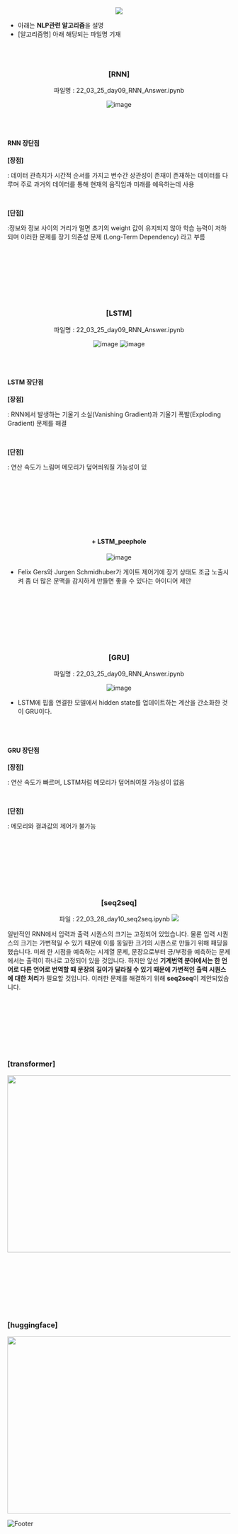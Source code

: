 <div align="center">
  
  <img src="https://capsule-render.vercel.app/api?type=waving&color=gradient&height=200&section=header&text=NLP&fontSize=50" />
  
</div>

- 아래는 **NLP관련 알고리즘**을 설명
- [알고리즘명] 아래 해당되는 파일명 기재

<br/><br/>

<div align="center">
  
  ### [RNN]
  
  파일명 : 22_03_25_day09_RNN_Answer.ipynb
  
  ![image](https://user-images.githubusercontent.com/37567501/174435532-015c35c4-e4e3-4c8e-90aa-1ede117e101b.png)
  
</div>

  <br/><br/>
  
  #### RNN 장단점
  
  **[장점]**
  
  : 데이터 관측치가 시간적 순서를 가지고 변수간 상관성이 존재이 존재하는 데이터를 다루며 주로 과거의 데이터를 통해 현재의 움직임과 미래를 예윽하는데 사용
  
  <br/>
  
  **[단점]**
  
  :정보와 정보 사이의 거리가 멀면 초기의 weight 값이 유지되지 않아 학습 능력이 저하되며 이러한 문제를 장기 의존성 문제 (Long-Term Dependency) 라고 부름
  
  <br/><br/>
  ---
  <br/><br/>

<div align="center">
  
  ### [LSTM]
  
  파일명 : 22_03_25_day09_RNN_Answer.ipynb
  
  ![image](https://user-images.githubusercontent.com/37567501/174436482-bdde3a14-54bb-4a96-863d-05b2591fe8f8.png)
  ![image](https://user-images.githubusercontent.com/37567501/174436360-7c10e338-4c71-4135-af90-daaa3197f59b.png)

</div>

  <br/><br/>
  
  #### LSTM 장단점
  
  **[장점]**
  
  : RNN에서 발생하는 기울기 소실(Vanishing Gradient)과 기울기 폭발(Exploding Gradient) 문제를 해결
  
  <br/>
  
  **[단점]**
  
  : 연산 속도가 느림며 메모리가 덮어씌워질 가능성이 있
  
  <br/><br/>
  ---
  <br/><br/>
  
<div align="center">
  
  #### + LSTM_peephole
  
  ![image](https://user-images.githubusercontent.com/37567501/174436764-cfc33413-3936-47a0-9844-4e30cac5c448.png)
  
</div>

  - Felix Gers와 Jurgen Schmidhuber가 게이트 제어기에 장기 상태도 조금 노출시켜 좀 더 많은 문맥을 감지하게 만들면 좋을 수 있다는 아이디어 제안


  <br/><br/>
  ---
  <br/><br/>
  
  
<div align="center">
  
  ### [GRU]
  
  파일명 : 22_03_25_day09_RNN_Answer.ipynb
  
  ![image](https://user-images.githubusercontent.com/37567501/174436580-a76e8428-4bde-45e4-aee9-4c5ea732002c.png)
  
</div>

  - LSTM에 핍홀 연결한 모델에서 hidden state를 업데이트하는 계산을 간소화한 것이 GRU이다.
  


  <br/><br/>
  
  #### GRU 장단점
  
  **[장점]**
  
  : 연산 속도가 빠르며, LSTM처럼 메모리가 덮어씌여질 가능성이 없음
  
  <br/>
  
  **[단점]**
  
  : 메모리와 결과값의 제어가 불가능
  
  
  <br/><br/>
  ---
  <br/><br/>
  
<div align="center">  
  
  ### [seq2seq]
  
  파일 : 22_03_28_day10_seq2seq.ipynb
  ![](https://aiffelstaticprd.blob.core.windows.net/media/images/GN-4-L-7.max-800x600.jpg)
  
</div>

  일반적인 RNN에서 입력과 출력 시퀀스의 크기는 고정되어 있었습니다. 물론 입력 시퀀스의 크기는 가변적일 수 있기 때문에 이를 동일한 크기의 시퀀스로 만들기 위해 패딩을 했습니다.  미래 한 시점을 예측하는 시계열 문제, 문장으로부터 긍/부정을 예측하는 문제에서는 출력이 하나로 고정되어 있을 것입니다. 
  하지만 앞선 **기계번역 분야에서는 한 언어로 다른 언어로 번역할 때 문장의 길이가 달라질 수 있기 때문에 가변적인 출력 시퀀스에 대한 처리**가 필요할 것입니다.
  이러한 문제를 해결하기 위해 **seq2seq**이 제안되었습니다.

  <br/><br/>
  ---
  <br/><br/>
  
  ### [transformer]
  <img src=https://user-images.githubusercontent.com/37567501/174423209-69e83f82-3846-48f3-901e-20f40ec46e4a.png width="850" height="400"/>
  
  <br/><br/>
  ---
  <br/><br/>
  
  ### [huggingface]
  <img src=https://user-images.githubusercontent.com/37567501/174423209-69e83f82-3846-48f3-901e-20f40ec46e4a.png width="850" height="400"/>
  
  
  ![Footer](https://capsule-render.vercel.app/api?type=waving&color=gradient&height=200&section=footer)

